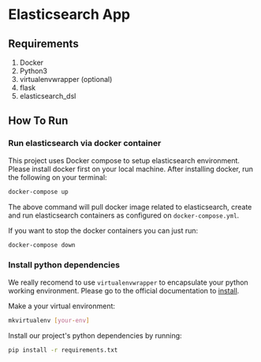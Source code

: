 # Elasticsearch App

## Requirements
1. Docker
2. Python3
3. virtualenvwrapper (optional)
4. flask
5. elasticsearch_dsl

## How To Run
### Run elasticsearch via docker container
This project uses Docker compose to setup elasticsearch environment. Please install docker first on your local machine. After installing docker, run the following on your terminal:

```sh
docker-compose up
```

The above command will pull docker image related to elasticsearch, create and run elasticsearch containers as configured on `docker-compose.yml`.

If you want to stop the docker containers you can just run:

```sh
docker-compose down
```

### Install python dependencies
We really recomend to use `virtualenvwrapper` to encapsulate your python working environment.
Please go to the official documentation to [install](https://virtualenvwrapper.readthedocs.io/en/latest/install.html).

Make a your virtual environment:
```sh
mkvirtualenv [your-env]
```

Install our project's python dependencies by running:
```sh
pip install -r requirements.txt
```
